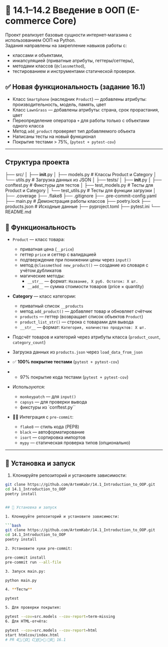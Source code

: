 

# 📘 14.1–14.2 Введение в ООП (E-commerce Core)

Проект реализует базовые сущности интернет-магазина с использованием ООП на Python.  
Задания направлены на закрепление навыков работы с:
- классами и объектами,
- инкапсуляцией (приватные атрибуты, геттеры/сеттеры),
- методами классов (`@classmethod`),
- тестированием и инструментами статической проверки.


## ✅ Новая функциональность (задание 16.1)

- Класс `Smartphone` (наследник `Product`) — добавлены атрибуты: производительность, модель, память, цвет
- Класс `LawnGrass` — добавлены атрибуты: страна, срок прорастания, цвет
- Переопределение оператора `+` для работы только с объектами одного класса
- Метод `add_product` проверяет тип добавляемого объекта
- Написаны тесты на новый функционал
- Покрытие тестами > 75%, (`pytest + pytest-cov`)


---
## Структура проекта

├── src/
│   ├── __init__.py
│   ├── models.py           # Классы Product и Category
│   └── utils.py            # Загрузка данных из JSON
│
├── tests/
│   ├── __init__.py
│   ├── conftest.py         # Фикстуры для тестов
│   ├── test_models.py      # Тесты для Product и Category
│   └── test_utils.py       # Тесты для функции загрузки
│
├── .coverage
├── .flake8
├── .gitignore
├── .pre-commit-config.yaml
├── main.py                 # Демонстрация работы классов
├── poetry.lock
├── products.json           # Исходные данные
├── pyproject.toml
├── pytest.ini
└── README.md


## 🚀 Функциональность

- `Product` — класс товара:
    - приватная цена (`__price`)
  - геттер `price` и сеттер с валидацией
  - подтверждение при понижении цены через `input()`
  - метод `@classmethod new_product()` — создание из словаря с учётом дубликатов
  - магические методы:
    - `__str__` — формат: `Название, X руб. Остаток: X шт.`
    - `__add__` — сумма стоимости товаров (price × quantity)

- **Category** — класс категории:
  - приватный список `__products`
  - метод `add_product()` — добавляет товар и обновляет счётчик
  - `products` — геттер (возвращает список объектов `Product`)
  - `product_list_str()` — строка с товарами для вывода
  - `__str__` — формат: `Категория, количество продуктов: X шт.`

- Подсчёт товаров и категорий через атрибуты класса (`product_count`, `category_count`)
- Загрузка данных из `products.json` через `load_data_from_json`

- ✅ **100% покрытие тестами** (`pytest + pytest-cov`)
- - 97% покрытие кода тестами (`pytest + pytest-cov`)
- Используются:
  - `monkeypatch` — для `input()`
  - `capsys` — для проверки вывода
  - фикстуры из `conftest.py``

- 👨‍🔧 Интеграция с `pre-commit`:
  - `flake8` — стиль кода (PEP8)
  - `black` — автоформатирование
  - `isort` — сортировка импортов
  - `mypy` — статическая проверка типов (опционально)

---

## 🧰 Установка и запуск

1. Клонируйте репозиторий и установите зависимости:

```bash
git clone https://github.com/ArtemKabr/14.1_Introduction_to_OOP.git
cd 14.1_Introduction_to_OOP
poetry install


## 🧰 Установка и запуск

1. Клонируйте репозиторий и установите зависимости:

```bash
git clone https://github.com/ArtemKabr/14.1_Introduction_to_OOP.git
cd 14.1_Introduction_to_OOP
poetry install

2. Установите хуки pre-commit:

pre-commit install
pre-commit run --all-file

3. Запуск main.py:

python main.py

4. **Тесты**

pytest

5. Для проверки покрытия:

pytest --cov=src.models --cov-report=term-missing
6. Для HTML-отчёта:

pytest --cov=src.models --cov-report=html
start htmlcov/index.html
#   P R   4;O  C@>:0  1 6 . 1 
 
 
